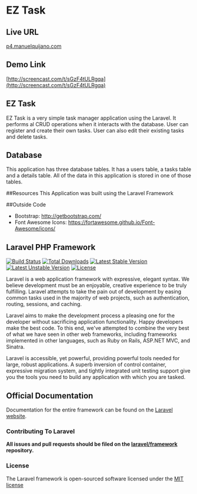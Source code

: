 # EZ Task

## Live URL
[p4.manuelquijano.com](http://p4.manuelquijano.com)

## Demo Link
[http://screencast.com/t/sGzF4tULRgqa](http://screencast.com/t/sGzF4tULRgqa)

## EZ Task
EZ Task is a very simple task manager application using the Laravel. It performs al CRUD operations when
it interacts with the database. User can register and create their own tasks. User can also edit
their existing tasks and delete tasks.

## Database
This application has three database tables. It has a users table, a tasks table and
a details table. All of the data in this application is stored in one of those tables.

##Resources
This Application was built using the Laravel Framework

##Outside Code
* Bootstrap: http://getbootstrap.com/
* Font Awesome Icons: https://fortawesome.github.io/Font-Awesome/icons/

## Laravel PHP Framework

[![Build Status](https://travis-ci.org/laravel/framework.svg)](https://travis-ci.org/laravel/framework)
[![Total Downloads](https://poser.pugx.org/laravel/framework/downloads.svg)](https://packagist.org/packages/laravel/framework)
[![Latest Stable Version](https://poser.pugx.org/laravel/framework/v/stable.svg)](https://packagist.org/packages/laravel/framework)
[![Latest Unstable Version](https://poser.pugx.org/laravel/framework/v/unstable.svg)](https://packagist.org/packages/laravel/framework)
[![License](https://poser.pugx.org/laravel/framework/license.svg)](https://packagist.org/packages/laravel/framework)

Laravel is a web application framework with expressive, elegant syntax. We believe development must be an enjoyable, creative experience to be truly fulfilling. Laravel attempts to take the pain out of development by easing common tasks used in the majority of web projects, such as authentication, routing, sessions, and caching.

Laravel aims to make the development process a pleasing one for the developer without sacrificing application functionality. Happy developers make the best code. To this end, we've attempted to combine the very best of what we have seen in other web frameworks, including frameworks implemented in other languages, such as Ruby on Rails, ASP.NET MVC, and Sinatra.

Laravel is accessible, yet powerful, providing powerful tools needed for large, robust applications. A superb inversion of control container, expressive migration system, and tightly integrated unit testing support give you the tools you need to build any application with which you are tasked.

## Official Documentation

Documentation for the entire framework can be found on the [Laravel website](http://laravel.com/docs).

### Contributing To Laravel

**All issues and pull requests should be filed on the [laravel/framework](http://github.com/laravel/framework) repository.**

### License

The Laravel framework is open-sourced software licensed under the [MIT license](http://opensource.org/licenses/MIT)
